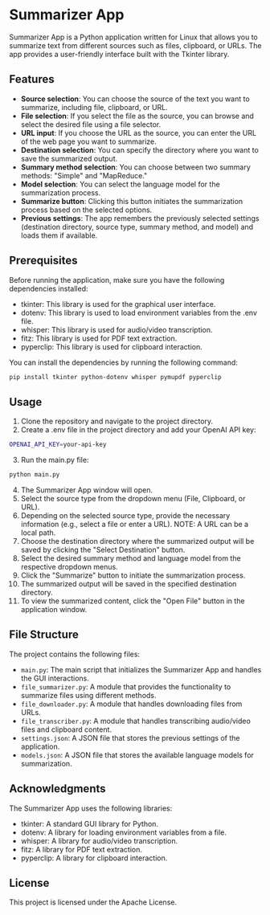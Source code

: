 # Summarizer App

Summarizer App is a Python application written for Linux that allows you to summarize text from different sources such as files, clipboard, or URLs. The app provides a user-friendly interface built with the Tkinter library.

## Features

- **Source selection**: You can choose the source of the text you want to summarize, including file, clipboard, or URL.
- **File selection**: If you select the file as the source, you can browse and select the desired file using a file selector.
- **URL input**: If you choose the URL as the source, you can enter the URL of the web page you want to summarize.
- **Destination selection**: You can specify the directory where you want to save the summarized output.
- **Summary method selection**: You can choose between two summary methods: "Simple" and "MapReduce."
- **Model selection**: You can select the language model for the summarization process.
- **Summarize button**: Clicking this button initiates the summarization process based on the selected options.
- **Previous settings**: The app remembers the previously selected settings (destination directory, source type, summary method, and model) and loads them if available.

## Prerequisites

Before running the application, make sure you have the following dependencies installed:

- tkinter: This library is used for the graphical user interface.
- dotenv: This library is used to load environment variables from the .env file.
- whisper: This library is used for audio/video transcription.
- fitz: This library is used for PDF text extraction.
- pyperclip: This library is used for clipboard interaction.

You can install the dependencies by running the following command:

```bash
pip install tkinter python-dotenv whisper pymupdf pyperclip
```

## Usage

1. Clone the repository and navigate to the project directory.
2. Create a .env file in the project directory and add your OpenAI API key:

```bash
OPENAI_API_KEY=your-api-key
```

3. Run the main.py file:

```bash
python main.py
```

4. The Summarizer App window will open.
5. Select the source type from the dropdown menu (File, Clipboard, or URL).
6. Depending on the selected source type, provide the necessary information (e.g., select a file or enter a URL). NOTE: A URL can be a local path.
7. Choose the destination directory where the summarized output will be saved by clicking the "Select Destination" button.
8. Select the desired summary method and language model from the respective dropdown menus.
9. Click the "Summarize" button to initiate the summarization process.
10. The summarized output will be saved in the specified destination directory.
11. To view the summarized content, click the "Open File" button in the application window.

## File Structure

The project contains the following files:

- `main.py`: The main script that initializes the Summarizer App and handles the GUI interactions.
- `file_summarizer.py`: A module that provides the functionality to summarize files using different methods.
- `file_downloader.py`: A module that handles downloading files from URLs.
- `file_transcriber.py`: A module that handles transcribing audio/video files and clipboard content.
- `settings.json`: A JSON file that stores the previous settings of the application.
- `models.json`: A JSON file that stores the available language models for summarization.

## Acknowledgments

The Summarizer App uses the following libraries:

- tkinter: A standard GUI library for Python.
- dotenv: A library for loading environment variables from a file.
- whisper: A library for audio/video transcription.
- fitz: A library for PDF text extraction.
- pyperclip: A library for clipboard interaction.

## License

This project is licensed under the Apache License.
